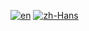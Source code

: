 [![en](https://img.shields.io/badge/Language-English-red)](https://github.com/alipay/mPaaS/blob/master/mPaaS_Demo_Code/mpaas_android_app/README.md)
[![zh-Hans](https://img.shields.io/badge/Language-%E4%B8%AD%E6%96%87-blue)](https://github.com/alipay/mPaaS/blob/master/mPaaS_Demo_Code/mpaas_android_app/README.zh-Hans.md)
